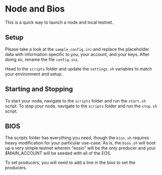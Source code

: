 # Node and Bios

This is a quick way to launch a node and local testnet. 

## Setup

Please take a look at the `sample_config.ini` and replace the placeholder data with information specific to you, your account, and your keys. After doing so, rename the file `config.ini`.

Head to the `scripts` folder and update the `settings.sh` variables to match your environment and setup.

## Starting and Stopping

To start your node, navigate to the `scripts` folder and run the `start.sh` script.
To stop your node, navigate to the `scripts` folder and run the `stop.sh` script.

## BIOS

The scripts folder has everything you need, though the `bios.sh` requires heavy modification for your particular use-case. As is, the `bios.sh` will boot up a very simple testnet wherein "eosio" will be the only producer and your $MAIN_ACCOUNT will be seeded with all of the EOS.

To set producers, you will need to add a line in the bios to set the producers.
